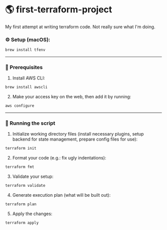 # 🌎 first-terraform-project

My first attempt at writing terraform code. Not really sure what I'm doing.

### ⚙️ Setup (macOS):

```bash
brew install tfenv
```

---

### 🧩 Prerequisites

1. Install AWS CLI:

```bash
brew install awscli
```

2. Make your access key on the web, then add it by running:

```bash
aws configure
```

---

### 🚀 Running the script

1. Initialize working directory files (install necessary plugins, setup backend for state management, prepare config files for use):

```bash
terraform init
```

2. Format your code (e.g.: fix ugly indentations):

```bash
terraform fmt
```

3. Validate your setup:

```bash
terraform validate
```

4. Generate execution plan (what will be built out):

```bash
terraform plan
```

5. Apply the changes:

```bash
terraform apply
```
